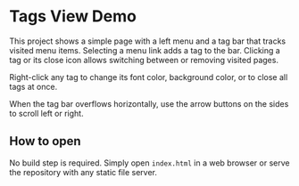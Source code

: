 # Tags View Demo

This project shows a simple page with a left menu and a tag bar that tracks
visited menu items. Selecting a menu link adds a tag to the bar. Clicking a tag
or its close icon allows switching between or removing visited pages.

Right-click any tag to change its font color, background color, or to close all
tags at once.

When the tag bar overflows horizontally, use the arrow buttons on the sides to
scroll left or right.

## How to open

No build step is required. Simply open `index.html` in a web browser or serve
the repository with any static file server.
